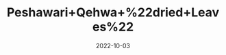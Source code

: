 ---
title: 'Peshawari+Qehwa+%22dried+Leaves%22'
date: '2022-10-03' 
metatag: '' 
inventory: '0' 
draft: false 
# meta description 
shortDescripton: 'It+relieves+anxiety.+Many+people+find+sipping+hot+tea+to+be+relaxing%2c+Qehwa+offers+further+anxiety-reducing+properties.+It+also+prevents+infection.+Qehwa+contains+some+infection-preventing+capabilities.'
description: 'Herb'
longdescription: ''
featured: True
# product Price
price: '60.0'
# Product Short Description
shortDescription: 'It+relieves+anxiety.+Many+people+find+sipping+hot+tea+to+be+relaxing%2c+Qehwa+offers+further+anxiety-reducing+properties.+It+also+prevents+infection.+Qehwa+contains+some+infection-preventing+capabilities.'
productID: 'F5B84F79-9A2A-ED11-9968-005056B3A416'
type: 'products'
category: 'Herb' 
thumnailproduct: 'https://eraconnect.blob.core.windows.net/product-images/aminsaddiquidawakhana/F5B84F79-9A2A-ED11-9968-005056B3A416.webp' 
images:
  - image: 'https://eraconnect.blob.core.windows.net/product-images/aminsaddiquidawakhana/F5B84F79-9A2A-ED11-9968-005056B3A416.webp'  
Variants:
---